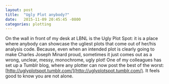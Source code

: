 ```yaml
---
layout: post
title:  "Ugly Plot anybody?"
date:   2015-11-09 20:45:45 -0800
categories: plotting
---
```

On the wall in front of my desk at LBNL is the Ugly Plot Spot: it is a place
where anybody can showcase the ugliest plots that come out of her/his
analysis code. Because, even when an intended plot is clearly going to make
Charles Joseph Minard proud, sometimes it just comes out as a wrong, unclear, messy,
monochrome, ugly plot! One of my colleagues has set up a Tumblr blog, where any
plotter can now post the best of the worst: [http://uglyplotspot.tumblr.com/](http://uglyplotspot.tumblr.com/).
It feels good to know you are not alone.
